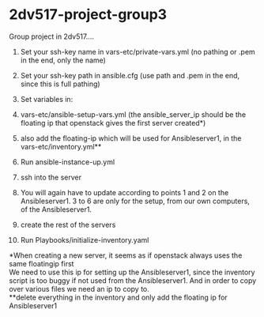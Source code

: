 # 2dv517-project-group3

Group project in 2dv517....

1. Set your ssh-key name in vars-etc/private-vars.yml (no pathing or .pem in the end, only the name)
2. Set your ssh-key path in ansible.cfg (use path and .pem in the end, since this is full pathing)  

3. Set variables in:
4. vars-etc/ansible-setup-vars.yml (the ansible_server_ip should be the floating ip that openstack gives the first server created*)
5. also add the floating-ip which will be used for Ansibleserver1, in the vars-etc/inventory.yml**
6. Run ansible-instance-up.yml  

7. ssh into the server
8. You will again have to update according to points 1 and 2 on the Ansibleserver1. 3 to 6 are only for the setup, from our own computers, of the Ansibleserver1.
9. create the rest of the servers
10. Run Playbooks/initialize-inventory.yaml


*When creating a new server, it seems as if openstack always uses the same floatingip first  
We need to use this ip for setting up the Ansibleserver1, since the inventory script is too buggy if not used from the Ansibleserver1. And in order to copy over various files we need an ip to copy to.  
**delete everything in the inventory and only add the floating ip for Ansibleserver1
